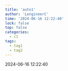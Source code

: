 ```yaml
---
title: 'auto1'
author: 'LengineerC'
time: '2024-06-16 12:22:40'
lock: false
top: false
categories:
  - c1
tags:
  - tag1
  - tag2
---
```


2024-06-16 12:22:40
